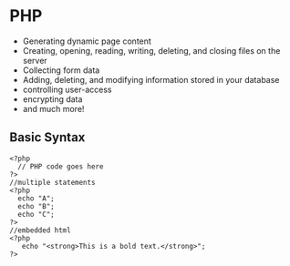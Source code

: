 # PHP
- Generating dynamic page content
- Creating, opening, reading, writing, deleting, and closing files on the server
- Collecting form data
- Adding, deleting, and modifying information stored in your database
- controlling user-access
- encrypting data
- and much more!

## Basic Syntax
```
<?php
  // PHP code goes here
?>
//multiple statements
<?php
  echo "A";
  echo "B";
  echo "C";
?>
//embedded html
<?php
   echo "<strong>This is a bold text.</strong>";
?>
```
